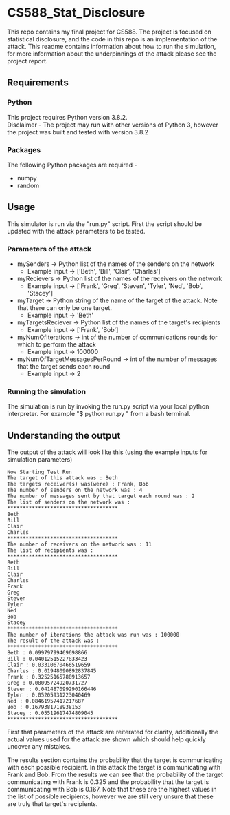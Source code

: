 # CS588_Stat_Disclosure
This repo contains my final project for CS588. The project is focused on
statistical disclosure, and the code in this repo is an implementation of the
attack. This readme contains information about how to run the simulation, for
more information about the underpinnings of the attack please see the project
report.

## Requirements
### Python
This project requires Python version 3.8.2.   
Disclaimer - The project may run with other versions of Python 3, however the
project was built and tested with version 3.8.2
### Packages
The following Python packages are required -
* numpy
* random

## Usage
This simulator is run via the "run.py" script. First the script should be
updated with the attack parameters to be tested.

### Parameters of the attack
* mySenders -> Python list of the names of the senders on the network
  * Example input -> ['Beth', 'Bill', 'Clair', 'Charles']
* myRecievers -> Python list of the names of the receivers on the network
  * Example input -> ['Frank', 'Greg', 'Steven', 'Tyler', 'Ned', 'Bob',
  'Stacey']
* myTarget -> Python string of the name of the target of the attack. Note that
there can only be one target.
  * Example input -> 'Beth'
* myTargetsReciever -> Python list of the names of the target's recipients
  * Example input -> ['Frank', 'Bob']
* myNumOfIterations -> int of the number of communications rounds for which to
perform the attack
  * Example input -> 100000
* myNumOfTargetMessagesPerRound -> int of the number of messages that the
target sends each round
  * Example input -> 2

### Running the simulation
The simulation is run by invoking the run.py script via your local python
interpreter. For example "$ python run.py " from a bash terminal.

## Understanding the output
The output of the attack will look like this (using the example inputs for
simulation parameters)


    Now Starting Test Run
    The target of this attack was : Beth
    The targets receiver(s) was(were) : Frank, Bob
    The number of senders on the network was : 4
    The number of messages sent by that target each round was : 2
    The list of senders on the network was :
    ************************************
    Beth
    Bill
    Clair
    Charles
    ************************************
    The number of receivers on the network was : 11
    The list of recipients was :
    ************************************
    Beth
    Bill
    Clair
    Charles
    Frank
    Greg
    Steven
    Tyler
    Ned
    Bob
    Stacey
    ************************************
    The number of iterations the attack was run was : 100000
    The result of the attack was :
    ************************************
    Beth : 0.09979799469698866
    Bill : 0.04012515227833423
    Clair : 0.03310670466519659
    Charles : 0.01948090892837845
    Frank : 0.32525165788913657
    Greg : 0.08095724920731727
    Steven : 0.041487099290166446
    Tyler : 0.05205931223040469
    Ned : 0.08461957417217687
    Bob : 0.1679381718938153
    Stacey : 0.05519617474809045
    ************************************
First that parameters of the attack are reiterated for clarity, additionally
the actual values used for the attack are shown which should help quickly
uncover any mistakes.

The results section contains the probability that the target is communicating
with each possible recipient. In this attack the target is communicating with
Frank and Bob. From the results we can see that the probability of the target
communicating with Frank is 0.325 and the probability that the target is
communicating with Bob is 0.167. Note that these are the highest values in the
list of possible recipients, however we are still very unsure that these are
truly that target's recipients.  
